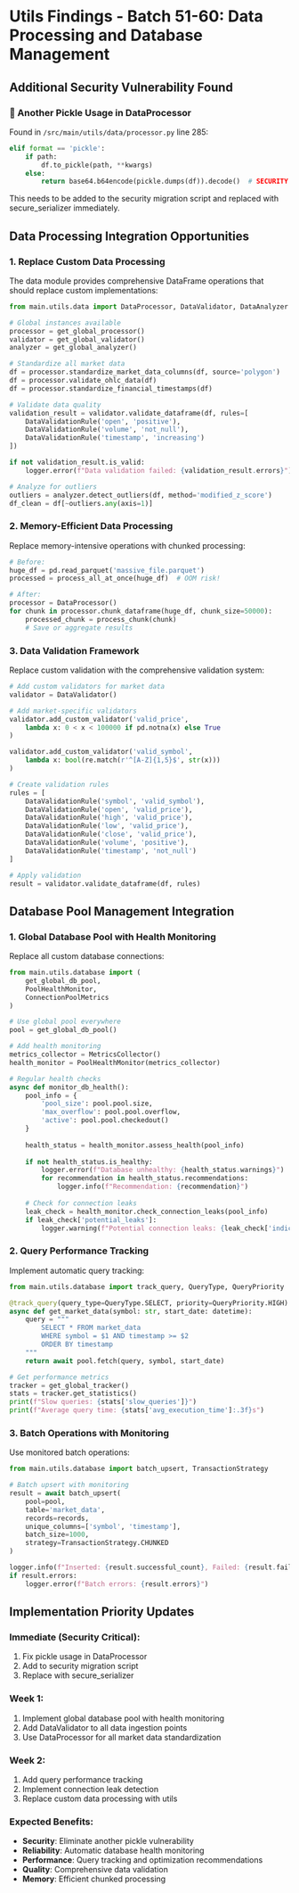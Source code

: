 # Utils Findings - Batch 51-60: Data Processing and Database Management

## Additional Security Vulnerability Found

### 🚨 Another Pickle Usage in DataProcessor

Found in `/src/main/utils/data/processor.py` line 285:
```python
elif format == 'pickle':
    if path:
        df.to_pickle(path, **kwargs)
    else:
        return base64.b64encode(pickle.dumps(df)).decode()  # SECURITY RISK!
```

This needs to be added to the security migration script and replaced with secure_serializer immediately.

## Data Processing Integration Opportunities

### 1. Replace Custom Data Processing

The data module provides comprehensive DataFrame operations that should replace custom implementations:

```python
from main.utils.data import DataProcessor, DataValidator, DataAnalyzer

# Global instances available
processor = get_global_processor()
validator = get_global_validator()
analyzer = get_global_analyzer()

# Standardize all market data
df = processor.standardize_market_data_columns(df, source='polygon')
df = processor.validate_ohlc_data(df)
df = processor.standardize_financial_timestamps(df)

# Validate data quality
validation_result = validator.validate_dataframe(df, rules=[
    DataValidationRule('open', 'positive'),
    DataValidationRule('volume', 'not_null'),
    DataValidationRule('timestamp', 'increasing')
])

if not validation_result.is_valid:
    logger.error(f"Data validation failed: {validation_result.errors}")

# Analyze for outliers
outliers = analyzer.detect_outliers(df, method='modified_z_score')
df_clean = df[~outliers.any(axis=1)]
```

### 2. Memory-Efficient Data Processing

Replace memory-intensive operations with chunked processing:

```python
# Before:
huge_df = pd.read_parquet('massive_file.parquet')
processed = process_all_at_once(huge_df)  # OOM risk!

# After:
processor = DataProcessor()
for chunk in processor.chunk_dataframe(huge_df, chunk_size=50000):
    processed_chunk = process_chunk(chunk)
    # Save or aggregate results
```

### 3. Data Validation Framework

Replace custom validation with the comprehensive validation system:

```python
# Add custom validators for market data
validator = DataValidator()

# Add market-specific validators
validator.add_custom_validator('valid_price', 
    lambda x: 0 < x < 100000 if pd.notna(x) else True
)

validator.add_custom_validator('valid_symbol',
    lambda x: bool(re.match(r'^[A-Z]{1,5}$', str(x)))
)

# Create validation rules
rules = [
    DataValidationRule('symbol', 'valid_symbol'),
    DataValidationRule('open', 'valid_price'),
    DataValidationRule('high', 'valid_price'),
    DataValidationRule('low', 'valid_price'),
    DataValidationRule('close', 'valid_price'),
    DataValidationRule('volume', 'positive'),
    DataValidationRule('timestamp', 'not_null')
]

# Apply validation
result = validator.validate_dataframe(df, rules)
```

## Database Pool Management Integration

### 1. Global Database Pool with Health Monitoring

Replace all custom database connections:

```python
from main.utils.database import (
    get_global_db_pool,
    PoolHealthMonitor,
    ConnectionPoolMetrics
)

# Use global pool everywhere
pool = get_global_db_pool()

# Add health monitoring
metrics_collector = MetricsCollector()
health_monitor = PoolHealthMonitor(metrics_collector)

# Regular health checks
async def monitor_db_health():
    pool_info = {
        'pool_size': pool.pool.size,
        'max_overflow': pool.pool.overflow,
        'active': pool.pool.checkedout()
    }
    
    health_status = health_monitor.assess_health(pool_info)
    
    if not health_status.is_healthy:
        logger.error(f"Database unhealthy: {health_status.warnings}")
        for recommendation in health_status.recommendations:
            logger.info(f"Recommendation: {recommendation}")
    
    # Check for connection leaks
    leak_check = health_monitor.check_connection_leaks(pool_info)
    if leak_check['potential_leaks']:
        logger.warning(f"Potential connection leaks: {leak_check['indicators']}")
```

### 2. Query Performance Tracking

Implement automatic query tracking:

```python
from main.utils.database import track_query, QueryType, QueryPriority

@track_query(query_type=QueryType.SELECT, priority=QueryPriority.HIGH)
async def get_market_data(symbol: str, start_date: datetime):
    query = """
        SELECT * FROM market_data 
        WHERE symbol = $1 AND timestamp >= $2
        ORDER BY timestamp
    """
    return await pool.fetch(query, symbol, start_date)

# Get performance metrics
tracker = get_global_tracker()
stats = tracker.get_statistics()
print(f"Slow queries: {stats['slow_queries']}")
print(f"Average query time: {stats['avg_execution_time']:.3f}s")
```

### 3. Batch Operations with Monitoring

Use monitored batch operations:

```python
from main.utils.database import batch_upsert, TransactionStrategy

# Batch upsert with monitoring
result = await batch_upsert(
    pool=pool,
    table='market_data',
    records=records,
    unique_columns=['symbol', 'timestamp'],
    batch_size=1000,
    strategy=TransactionStrategy.CHUNKED
)

logger.info(f"Inserted: {result.successful_count}, Failed: {result.failed_count}")
if result.errors:
    logger.error(f"Batch errors: {result.errors}")
```

## Implementation Priority Updates

### Immediate (Security Critical):
1. Fix pickle usage in DataProcessor
2. Add to security migration script
3. Replace with secure_serializer

### Week 1:
1. Implement global database pool with health monitoring
2. Add DataValidator to all data ingestion points
3. Use DataProcessor for all market data standardization

### Week 2:
1. Add query performance tracking
2. Implement connection leak detection
3. Replace custom data processing with utils

### Expected Benefits:
- **Security**: Eliminate another pickle vulnerability
- **Reliability**: Automatic database health monitoring
- **Performance**: Query tracking and optimization recommendations
- **Quality**: Comprehensive data validation
- **Memory**: Efficient chunked processing